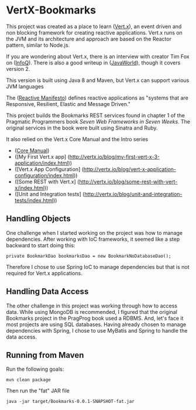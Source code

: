 # VertX-Bookmarks
This project was created as a place to learn ([Vert.x](http://vertx.io/)), an event driven and non blocking framework for creating reactive applications. Vert.x runs on the JVM and its architecture and approach are based on the Reactor pattern, similar to Node.js.

If you are wondering about Vert.x, there is an interview with creator Tim Fox on ([InfoQ](http://www.infoq.com/articles/vertx-3-tim-fox)). There is also a good writeup in ([JavaWorld](http://www.javaworld.com/article/2078838/mobile-java/open-source-java-projects-vert-x.html)), though it covers version 2.

This version is built using Java 8 and Maven, but Vert.x can support various JVM languages

The ([Reactive Manifesto](http://www.reactivemanifesto.org/)) defines reactive applications as "systems that are Responsive, Resilient, Elastic and Message Driven."

This project builds the Bookmarks REST services found in chapter 1 of the Pragmatic Programmers book *Seven Web Frameworks in Seven Weeks*. The original services in the book were built using Sinatra and Ruby. 

It also relied on the Vert.x Core Manual and the Intro series
- ([Core Manual](http://vertx.io/docs/vertx-core/java/))
- ([My First Vert.x app] (http://vertx.io/blog/my-first-vert-x-3-application/index.html))
- ([Vert.x App Configuration] (http://vertx.io/blog/vert-x-application-configuration/index.html))
- ([Some REST with Vert.x] (http://vertx.io/blog/some-rest-with-vert-x/index.html))
- ([Unit and Integration tests] (http://vertx.io/blog/unit-and-integration-tests/index.html))

## Handling Objects
One challenge when I started working on the project was how to manage dependencies. After working with IoC frameworks, it seemed like a step backward to start doing this:

	private BookmarkDao bookmarksDao = new BookmarkNoDatabaseDao();
	
Therefore I chose to use Spring IoC to manage dependencies but that is not required for Vert.x applications. 

## Handling Data Access
The other challenge in this project was working through how to access data. While using MongoDB is recommended, I figured that the original Bookmarks project in the PragProg book used a RDBMS. And, let's face it most projects are using SQL databases. Having already chosen to manage dependencies with Spring, I chose to use MyBatis and Spring to handle the data access.

## Running from Maven
Run the following goals: 
	
	mvn clean package

Then run the "fat" JAR file
	
	java -jar target/Bookmarks-0.0.1-SNAPSHOT-fat.jar


